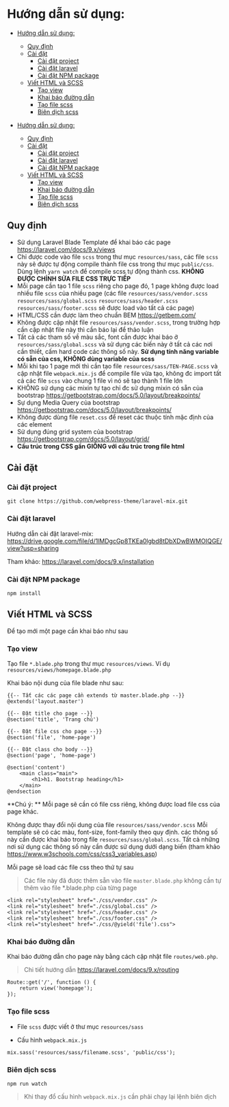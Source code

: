 # Hướng dẫn sử dụng:
- [Hướng dẫn sử dụng:](#hướng-dẫn-sử-dụng)
  - [Quy định](#quy-định)
  - [Cài đặt](#cài-đặt)
    - [Cài đặt project](#cài-đặt-project)
    - [Cài đặt laravel](#cài-đặt-laravel)
    - [Cài đặt NPM package](#cài-đặt-npm-package)
  - [Viết HTML và SCSS](#viết-html-và-scss)
    - [Tạo view](#tạo-view)
    - [Khai báo đường dẫn](#khai-báo-đường-dẫn)
    - [Tạo file scss](#tạo-file-scss)
    - [Biên dịch scss](#biên-dịch-scss)

- [Hướng dẫn sử dụng:](#hướng-dẫn-sử-dụng)
  - [Quy định](#quy-định)
  - [Cài đặt](#cài-đặt)
    - [Cài đặt project](#cài-đặt-project)
    - [Cài đặt laravel](#cài-đặt-laravel)
    - [Cài đặt NPM package](#cài-đặt-npm-package)
  - [Viết HTML và SCSS](#viết-html-và-scss)
    - [Tạo view](#tạo-view)
    - [Khai báo đường dẫn](#khai-báo-đường-dẫn)
    - [Tạo file scss](#tạo-file-scss)
    - [Biên dịch scss](#biên-dịch-scss)


## Quy định

- Sử dụng Laravel Blade Template để khai báo các page https://laravel.com/docs/9.x/views
- Chỉ được code vào file `scss` trong thư mục `resources/sass`, các file `scss` này sẽ được tự động compile thành file css trong thư mục `public/css`. Dùng lệnh `yarn watch` để compile scss tự động thành css. **KHÔNG ĐƯỢC CHỈNH SỬA FILE CSS TRỰC TIẾP**
- Mỗi page cần tạo 1 file `scss` riêng cho page đó, 1 page không được load nhiều file `scss` của nhiều page (các file `resources/sass/vendor.scss` `resources/sass/global.scss` `resources/sass/header.scss` `resources/sass/footer.scss` sẽ được load vào tất cả các page)
- HTML/CSS cần được làm theo chuẩn BEM https://getbem.com/
- Không được cập nhật file `resources/sass/vendor.scss`, trong trường hợp cần cập nhật file này thì cần báo lại để thảo luận
- Tất cả các tham số về màu sắc, font cần được khai báo ở `resources/sass/global.scss` và sử dụng các biến này ở tất cả các nơi cần thiết, cấm hard code các thông số này. **Sử dụng tính năng variable có sẵn của css, KHÔNG dùng variable của scss**
- Mỗi khi tạo 1 page mới thì cần tạo file `resources/sass/TEN-PAGE.scss` và cập nhật file `webpack.mix.js` để compile file vừa tạo, không đc import tất cả các file `scss` vào chung 1 file vì nó sẽ tạo thành 1 file lớn
- KHÔNG sử dụng các mixin tự tạo chỉ đc sử dụng mixin có sẵn của bootstrap https://getbootstrap.com/docs/5.0/layout/breakpoints/ 
- Sự dụng Media Query của bootstrap https://getbootstrap.com/docs/5.0/layout/breakpoints/
- Không được dùng file `reset.css` để reset các thuộc tính mặc định của các element
- Sử dụng đúng grid system của bootstrap https://getbootstrap.com/docs/5.0/layout/grid/
- **Cấu trúc trong CSS gần GIỐNG với cấu trúc trong file html**
  
## Cài đặt
### Cài đặt project
```
git clone https://github.com/webpress-theme/laravel-mix.git
```
### Cài đặt laravel 

Hướng dẫn cài đặt laravel-mix: https://drive.google.com/file/d/1lMDgcGp8TKEa0lgbd8tDbXDwBWMOIQGE/view?usp=sharing

Tham khảo: https://laravel.com/docs/9.x/installation
### Cài đặt NPM package

```
npm install
```
## Viết HTML và SCSS

Để tạo mới một page cần khai báo như sau

### Tạo view

Tạo file `*.blade.php` trong thư mục `resources/views`. 
Ví dụ `resources/views/homepage.blade.php`

Khai báo nội dung của file blade như sau: 

```
{{-- Tất các các page cần extends từ master.blade.php --}}
@extends('layout.master')

{{-- Đặt title cho page --}}
@section('title', 'Trang chủ')

{{-- Đặt file css cho page --}}
@section('file', 'home-page')

{{-- Đặt class cho body --}}
@section('page', 'home-page')

@section('content')
    <main class="main">
        <h1>h1. Bootstrap heading</h1>
    </main>
@endsection

```

**Chú ý: **
Mỗi page sẽ cần có file css riêng, không được load file css của page khác.

Không được thay đổi nội dung của file `resources/sass/vendor.scss`
Mỗi template sẽ có các màu, font-size, font-family theo quy định. các thông số này cần được khai báo trong file `resources/sass/global.scss`. Tất cả những nơi sử dụng các thông số này cần được sử dụng dưới dạng biến (tham khảo https://www.w3schools.com/css/css3_variables.asp)

Mỗi page sẽ load các file css theo thứ tự sau

> Các file này đã được thêm sẵn vào file `master.blade.php` không cần tự thêm vào file *.blade.php của từng page 

```
<link rel="stylesheet" href="./css/vendor.css" />
<link rel="stylesheet" href="./css/global.css" />
<link rel="stylesheet" href="./css/header.css" />
<link rel="stylesheet" href="./css/footer.css" />
<link rel="stylesheet" href="./css/@yield('file').css">
```

### Khai báo đường dẫn
Khai báo đường dẫn cho page này bằng cách cập nhật file `routes/web.php`.

> Chi tiết hướng dẫn https://laravel.com/docs/9.x/routing
```
Route::get('/', function () {
    return view('homepage');
});
```

### Tạo file scss

- File `scss` được viết ở thư mục `resources/sass`

- Cấu hình `webpack.mix.js`

```
mix.sass('resources/sass/filename.scss', 'public/css'); 
```

### Biên dịch scss

```
npm run watch
```

> Khi thay đổ cấu hình `webpack.mix.js` cần phải chạy lại lệnh biên dịch 















